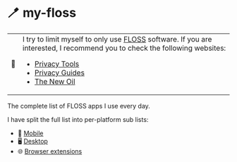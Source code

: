 # 🪥 my-floss

<table>
  <tr>
    <td>🚨</td>
    <td>I try to limit myself to only use <a href="https://wikipedia.org/wiki/Free_and_open-source_software">FLOSS</a> software. If you are interested, I recommend you to check the following websites:
      <ul>
        <li><a href="https://www.privacytools.io/">Privacy Tools</a></li>
        <li><a href="https://www.privacyguides.org/">Privacy Guides</a></li>
        <li><a href="https://thenewoil.org/">The New Oil</a></li>
      </ul>
  </tr>
</table>

The complete list of FLOSS apps I use every day.

I have split the full list into per-platform sub lists:
- 📱 [Mobile](./mobile.md)
- 🖥️ [Desktop](./desktop.md)
- 🌐 [Browser extensions](./browser-extensions.md)
